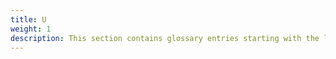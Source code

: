```yaml
---
title: U
weight: 1
description: This section contains glossary entries starting with the letter **U**.
---
```


